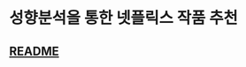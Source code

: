 # 성향분석을 통한 넷플릭스 작품 추천
## [README](https://github.com/intelligence-kim/finalProject/blob/main/document/230811_%EC%A7%80%EC%9E%88%EC%A7%80_PPT_%EC%B5%9C%EC%A2%85.pdf)
